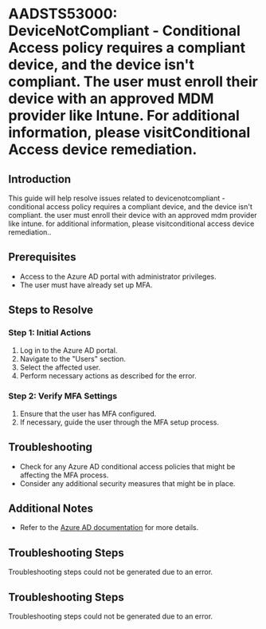 # AADSTS53000: DeviceNotCompliant - Conditional Access policy requires a compliant device, and the device isn't compliant. The user must enroll their device with an approved MDM provider like Intune. For additional information, please visitConditional Access device remediation.

## Introduction
This guide will help resolve issues related to devicenotcompliant - conditional access policy requires a compliant device, and the device isn't compliant. the user must enroll their device with an approved mdm provider like intune. for additional information, please visitconditional access device remediation..

## Prerequisites
- Access to the Azure AD portal with administrator privileges.
- The user must have already set up MFA.

## Steps to Resolve

### Step 1: Initial Actions
1. Log in to the Azure AD portal.
2. Navigate to the "Users" section.
3. Select the affected user.
4. Perform necessary actions as described for the error.

### Step 2: Verify MFA Settings
1. Ensure that the user has MFA configured.
2. If necessary, guide the user through the MFA setup process.

## Troubleshooting
- Check for any Azure AD conditional access policies that might be affecting the MFA process.
- Consider any additional security measures that might be in place.

## Additional Notes
- Refer to the [Azure AD documentation](https://learn.microsoft.com/en-us/azure/active-directory/) for more details.


## Troubleshooting Steps
Troubleshooting steps could not be generated due to an error.

## Troubleshooting Steps
Troubleshooting steps could not be generated due to an error.